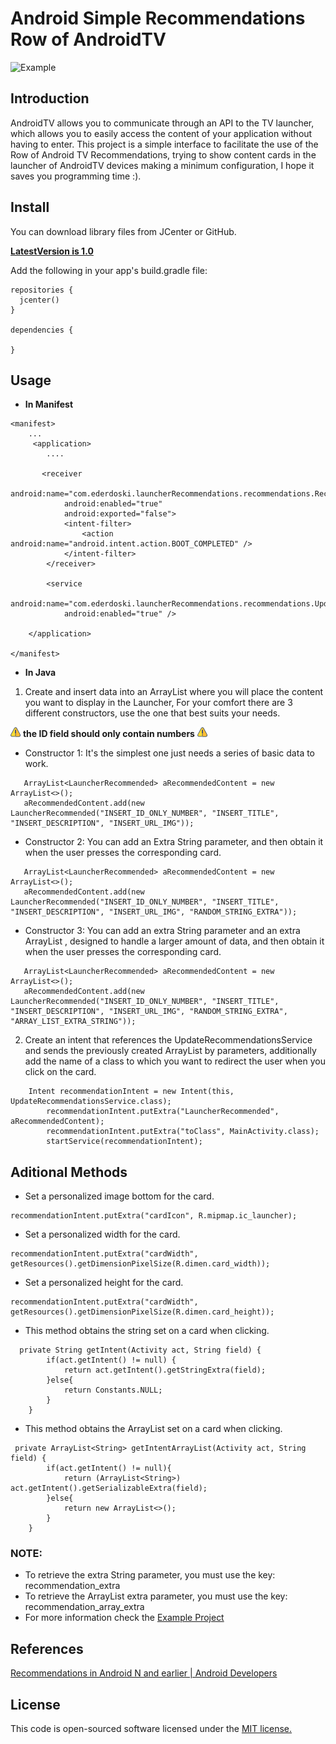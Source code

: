 # Android Simple Recommendations Row of AndroidTV

![Example](img/simpleCartesianPlotter.gif) 

## Introduction

AndroidTV allows you to communicate through an API to the TV launcher, which allows you to easily access the content of your application without having to enter. This project is a simple interface to facilitate the use of the Row of Android TV Recommendations, trying to show content cards in the launcher of AndroidTV devices making a minimum configuration, I hope it saves you programming time :).

## Install

You can download library files from JCenter or GitHub.

**[LatestVersion is 1.0](https://bintray.com/ederdoski/Maven/simple-launcher-recommendations)**

Add the following in your app's build.gradle file:

```
repositories {
  jcenter()
}

dependencies {
    
}
```

## Usage

* **In Manifest**
```
<manifest>
    ...
     <application>
        ....

       <receiver
            android:name="com.ederdoski.launcherRecommendations.recommendations.RecommendationReceiver"
            android:enabled="true"
            android:exported="false">
            <intent-filter>
                <action android:name="android.intent.action.BOOT_COMPLETED" />
            </intent-filter>
        </receiver>

        <service
            android:name="com.ederdoski.launcherRecommendations.recommendations.UpdateRecommendationsService"
            android:enabled="true" />

    </application>

</manifest>
```

* **In Java**

1) Create and insert data into an ArrayList where you will place the content you want to display in the Launcher,
For your comfort there are 3 different constructors, use the one that best suits your needs.

![Warning](img/warning.png) **the ID field should only contain numbers** ![Warning](img/warning.png)

* Constructor 1: It's the simplest one just needs a series of basic data to work.
```
   ArrayList<LauncherRecommended> aRecommendedContent = new ArrayList<>();
   aRecommendedContent.add(new LauncherRecommended("INSERT_ID_ONLY_NUMBER", "INSERT_TITLE", "INSERT_DESCRIPTION", "INSERT_URL_IMG"));

```

* Constructor 2: You can add an Extra String parameter, and then obtain it when the user presses the corresponding card.
```
   ArrayList<LauncherRecommended> aRecommendedContent = new ArrayList<>();
   aRecommendedContent.add(new LauncherRecommended("INSERT_ID_ONLY_NUMBER", "INSERT_TITLE", "INSERT_DESCRIPTION", "INSERT_URL_IMG", "RANDOM_STRING_EXTRA"));
```


* Constructor 3: You can add an extra String parameter and an extra ArrayList <String>, designed to handle a larger amount of data, and then obtain it when the user presses the corresponding card.
```
   ArrayList<LauncherRecommended> aRecommendedContent = new ArrayList<>();
   aRecommendedContent.add(new LauncherRecommended("INSERT_ID_ONLY_NUMBER", "INSERT_TITLE", "INSERT_DESCRIPTION", "INSERT_URL_IMG", "RANDOM_STRING_EXTRA", "ARRAY_LIST_EXTRA_STRING"));
```

2) Create an intent that references the UpdateRecommendationsService and sends the previously created ArrayList by parameters, additionally add the name of a class to which you want to redirect the user when you click on the card.

```
    Intent recommendationIntent = new Intent(this, UpdateRecommendationsService.class);
        recommendationIntent.putExtra("LauncherRecommended", aRecommendedContent);
        recommendationIntent.putExtra("toClass", MainActivity.class);
        startService(recommendationIntent);
```
## Aditional Methods

* Set a personalized image bottom for the card.
```
recommendationIntent.putExtra("cardIcon", R.mipmap.ic_launcher);
```

* Set a personalized width for the card.
```
recommendationIntent.putExtra("cardWidth", getResources().getDimensionPixelSize(R.dimen.card_width));
```

* Set a personalized height for the card.
```
recommendationIntent.putExtra("cardWidth", getResources().getDimensionPixelSize(R.dimen.card_height));
```

* This method obtains the string set on a card when clicking.
```
  private String getIntent(Activity act, String field) {
        if(act.getIntent() != null) {
            return act.getIntent().getStringExtra(field);
        }else{
            return Constants.NULL;
        }
    }
```

* This method obtains the ArrayList<String> set on a card when clicking.
  
```
 private ArrayList<String> getIntentArrayList(Activity act, String field) {
        if(act.getIntent() != null){
            return (ArrayList<String>) act.getIntent().getSerializableExtra(field);
        }else{
            return new ArrayList<>();
        }
    }
```

### NOTE: 

* To retrieve the extra String parameter, you must use the key: recommendation_extra
* To retrieve the ArrayList <String> extra parameter, you must use the key: recommendation_array_extra
* For more information check the [Example Project](https://github.com/ederdoski/SimpleRecommendationsAndroidTV/tree/master/app/src/main) 

  
## References

[Recommendations in Android N and earlier | Android Developers](https://developer.android.com/training/tv/discovery/recommendations-row)

## License

This code is open-sourced software licensed under the [MIT license.](https://opensource.org/licenses/MIT)

